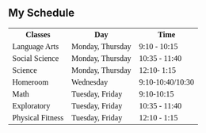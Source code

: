 <!DOCTYPE html>
<html>
<head>
<style>
table {
  font-family: cursive;
  border-collapse: collapse;
  width: 100%;
}

td, th {
  border: 3px solid #00ff93;
  text-align: left;
  padding: 8px;
}

tr:nth-child(even) {
  background-color: blueviolet;
}
</style>
</head>
<body>

<h2>My Schedule</h2>

<table>
  <tr>
    <th>Classes</th>
    <th>Day</th>
    <th>Time</th>
  </tr>
  <tr>
    <td>Language Arts</td>
    <td>Monday, Thursday</td>
    <td>9:10 - 10:15</td>
  </tr>
  <tr>
    <td>Social Science</td>
    <td>Monday, Thursday</td>
    <td>10:35 - 11:40</td>
  </tr>
  <tr>
    <td>Science</td>
    <td>Monday, Thursday</td>
    <td>12:10- 1:15</td>
 </tr>
  <tr>
   <td>Homeroom</td> 
   <td> Wednesday </td>
   <td> 9:10-10:40/10:30</td>  
    </tr>
  <tr>
    <td>Math</td>
    <td>Tuesday, Friday</td>
    <td>9:10-10:15</td>
  </tr>
  <tr>
    <td>Exploratory</td>
    <td>Tuesday, Friday</td>
    <td>10:35 - 11:40</td>
  </tr>
  <tr>
   <td>Physical Fitness</td> 
   <td> Tuesday, Friday </td>
   <td> 12:10 - 1:15 </td>

 </tr>
</table>

</body>
</html>
